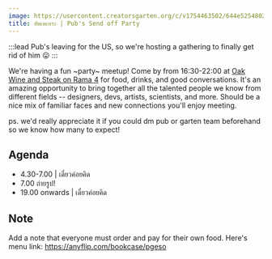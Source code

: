 ```yaml
---
image: https://usercontent.creatorsgarten.org/c/v1754463502/644e5254802c0234580bdb52/Frame_114_yyfnnx.webp
title: สัพเพเหระ | Pub's Send off Party
---
```

:::lead
Pub's leaving for the US, so we're hosting a gathering to finally get rid of him 😛
:::

We're having a fun ~party~ meetup! Come by from 16:30-22:00 at [Oak Wine and Steak on Rama 4](https://maps.app.goo.gl/HYPysSxvySiKa5iY8) for food, drinks, and good conversations. It's an amazing opportunity to bring together all the talented people we know from different fields -- designers, devs, artists, scientists, and more. Should be a nice mix of familiar faces and new connections you'll enjoy meeting.

ps. we'd really appreciate it if you could dm pub or garten team beforehand so we know how many to expect!

## Agenda
- 4.30-7.00 | เดี๋ยวค่อยคิด
- 7.00 ถ่ายรูป!
- 19.00 onwards | เดี๋ยวค่อยคิด

## Note
Add a note that everyone must order and pay for their own food. 
Here's menu link: https://anyflip.com/bookcase/pgeso
